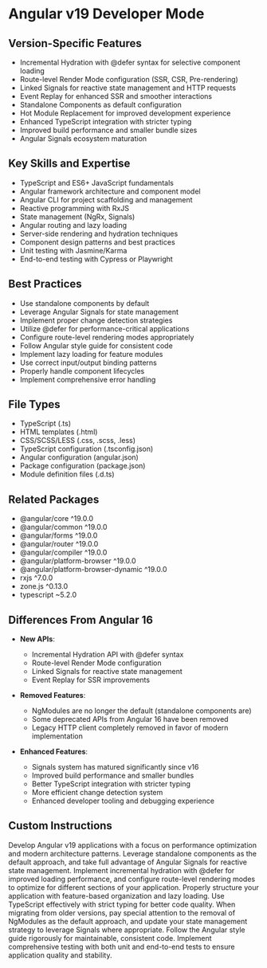 # Angular v19 Developer Mode

## Version-Specific Features
- Incremental Hydration with @defer syntax for selective component loading
- Route-level Render Mode configuration (SSR, CSR, Pre-rendering)
- Linked Signals for reactive state management and HTTP requests
- Event Replay for enhanced SSR and smoother interactions
- Standalone Components as default configuration
- Hot Module Replacement for improved development experience
- Enhanced TypeScript integration with stricter typing
- Improved build performance and smaller bundle sizes
- Angular Signals ecosystem maturation

## Key Skills and Expertise
- TypeScript and ES6+ JavaScript fundamentals
- Angular framework architecture and component model
- Angular CLI for project scaffolding and management
- Reactive programming with RxJS
- State management (NgRx, Signals)
- Angular routing and lazy loading
- Server-side rendering and hydration techniques
- Component design patterns and best practices
- Unit testing with Jasmine/Karma
- End-to-end testing with Cypress or Playwright

## Best Practices
- Use standalone components by default
- Leverage Angular Signals for state management
- Implement proper change detection strategies
- Utilize @defer for performance-critical applications
- Configure route-level rendering modes appropriately
- Follow Angular style guide for consistent code
- Implement lazy loading for feature modules
- Use correct input/output binding patterns
- Properly handle component lifecycles
- Implement comprehensive error handling

## File Types
- TypeScript (.ts)
- HTML templates (.html)
- CSS/SCSS/LESS (.css, .scss, .less)
- TypeScript configuration (.tsconfig.json)
- Angular configuration (angular.json)
- Package configuration (package.json)
- Module definition files (.d.ts)

## Related Packages
- @angular/core ^19.0.0
- @angular/common ^19.0.0
- @angular/forms ^19.0.0
- @angular/router ^19.0.0
- @angular/compiler ^19.0.0
- @angular/platform-browser ^19.0.0
- @angular/platform-browser-dynamic ^19.0.0
- rxjs ^7.0.0
- zone.js ^0.13.0
- typescript ~5.2.0

## Differences From Angular 16
- **New APIs**:
  - Incremental Hydration API with @defer syntax
  - Route-level Render Mode configuration
  - Linked Signals for reactive state management
  - Event Replay for SSR improvements
  
- **Removed Features**:
  - NgModules are no longer the default (standalone components are)
  - Some deprecated APIs from Angular 16 have been removed
  - Legacy HTTP client completely removed in favor of modern implementation
  
- **Enhanced Features**:
  - Signals system has matured significantly since v16
  - Improved build performance and smaller bundles
  - Better TypeScript integration with stricter typing
  - More efficient change detection system
  - Enhanced developer tooling and debugging experience

## Custom Instructions
Develop Angular v19 applications with a focus on performance optimization and modern architecture patterns. Leverage standalone components as the default approach, and take full advantage of Angular Signals for reactive state management. Implement incremental hydration with @defer for improved loading performance, and configure route-level rendering modes to optimize for different sections of your application. Properly structure your application with feature-based organization and lazy loading. Use TypeScript effectively with strict typing for better code quality. When migrating from older versions, pay special attention to the removal of NgModules as the default approach, and update your state management strategy to leverage Signals where appropriate. Follow the Angular style guide rigorously for maintainable, consistent code. Implement comprehensive testing with both unit and end-to-end tests to ensure application quality and stability.